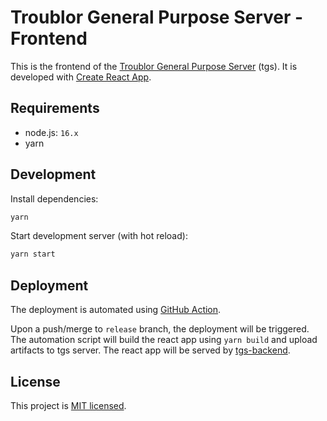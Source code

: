 # Troublor General Purpose Server - Frontend

This is the frontend of the [Troublor General Purpose Server](https://troublor.xyz) (tgs).
It is developed with [Create React App](https://create-react-app.dev/).

## Requirements

- node.js: `16.x`
- yarn

## Development

Install dependencies:

```bash
yarn
```

Start development server (with hot reload):

```bash
yarn start
```

## Deployment

The deployment is automated using [GitHub Action](.github/workflows/deploy.yml).

Upon a push/merge to `release` branch, the deployment will be triggered.
The automation script will build the react app using `yarn build` and upload artifacts to tgs server.
The react app will be served by [tgs-backend](http://github.com/Troublor/tgs).

## License

This project is [MIT licensed](./LICENSE).
